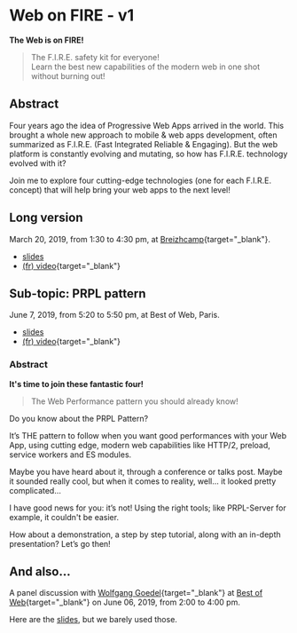 # Web on FIRE - v1

**The Web is on FIRE!**

> The F.I.R.E. safety kit for everyone!\
> Learn the best new capabilities of the modern web in one shot without burning out!

## Abstract

Four years ago the idea of Progressive Web Apps arrived in the world. This brought a whole new approach to mobile & web apps development, often summarized as F.I.R.E. (Fast Integrated Reliable & Engaging). But the web platform is constantly evolving and mutating, so how has F.I.R.E. technology evolved with it?

Join me to explore four cutting-edge technologies (one for each F.I.R.E. concept) that will help bring your web apps to the next level!

## Long version

March 20, 2019, from 1:30 to 4:30 pm, at [Breizhcamp](https://2019.breizhcamp.org/conference/programme/){target="\_blank"}.

- <a href="/slides/wof1/breizhcamp-2019.html" target="_blank">slides</a>
- [(fr) video](https://youtu.be/OQ-dr-7pLaA){target="\_blank"}

## Sub-topic: PRPL pattern

June 7, 2019, from 5:20 to 5:50 pm, at Best of Web, Paris.

- <a href="/slides/wof1/BoW-PRPL-2019.html" target="_blank">slides</a>
- [(fr) video](https://youtu.be/YSn8r0BDKTY){target="\_blank"}

### Abstract

**It's time to join these fantastic four!**

> The Web Performance pattern you should already know!

Do you know about the PRPL Pattern?

It’s THE pattern to follow when you want good performances with your Web App, using cutting edge, modern web capabilities like HTTP/2, preload, service workers and ES modules.

Maybe you have heard about it, through a conference or talks post. Maybe it sounded really cool, but when it comes to reality, well... it looked pretty complicated…

I have good news for you: it’s not! Using the right tools; like PRPL-Server for example, it couldn't be easier.

How about a demonstration, a step by step tutorial, along with an in-depth presentation? Let’s go then!

## And also...

A panel discussion with [Wolfgang Goedel](https://twitter.com/wgoedel){target="\_blank"} at [Best of Web](https://www.bestofweb.paris/2019/){target="\_blank"} on June 06, 2019, from 2:00 to 4:00 pm.

Here are the <a href="/slides/wof1/BoW-workshop-2019.html" target="_blank">slides</a>, but we barely used those.
